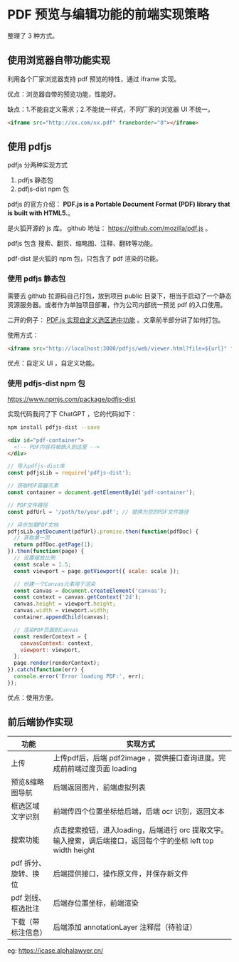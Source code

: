 # PDF 预览与编辑功能的前端实现策略

整理了 3 种方式。

## 使用浏览器自带功能实现

利用各个厂家浏览器支持 pdf 预览的特性，通过 iframe 实现。

优点：浏览器自带的预览功能，性能好。

缺点：1.不能自定义需求；2.不能统一样式，不同厂家的浏览器 UI 不统一。

```html
<iframe src="http://xx.com/xx.pdf" frameborder="0"></iframe>
```

## 使用 pdfjs

pdfjs 分两种实现方式

1. pdfjs 静态包
2. pdfjs-dist npm 包

pdfjs 的官方介绍： **PDF.js is a Portable Document Format (PDF) library that is built with HTML5.**。

是火狐开源的 js 库。 github 地址： https://github.com/mozilla/pdf.js 。

pdfjs 包含 搜索、翻页、缩略图、注释、翻转等功能。

pdf-dist 是火狐的 npm 包，只包含了 pdf 渲染的功能。

### 使用 pdfjs 静态包

需要去 github 拉源码自己打包，放到项目 public 目录下，相当于启动了一个静态资源服务器。或者作为单独项目部署，作为公司内部统一预览 pdf 的入口使用。

二开的例子： [PDF.js 实现自定义选区选中功能](http://icyc.cc/article/64eea5304da68911bee176c9) 。文章前半部分讲了如何打包。

使用方式：

```html
<iframe src="http://localhost:3000/pdfjs/web/viewer.html?file=${url}" frameborder="0"></iframe>
```

优点：自定义 UI ，自定义功能。

### 使用 pdfjs-dist npm 包

https://www.npmjs.com/package/pdfjs-dist

实现代码我问了下 ChatGPT ，它的代码如下：

```bash
npm install pdfjs-dist --save
```

```html
<div id="pdf-container">
  <!-- PDF内容将被嵌入到这里 -->
</div>

```

```javascript
// 导入pdfjs-dist库
const pdfjsLib = require('pdfjs-dist');

// 获取PDF容器元素
const container = document.getElementById('pdf-container');

// PDF文件路径
const pdfUrl = '/path/to/your.pdf'; // 替换为您的PDF文件路径

// 异步加载PDF文档
pdfjsLib.getDocument(pdfUrl).promise.then(function(pdfDoc) {
  // 获取第一页
  return pdfDoc.getPage(1);
}).then(function(page) {
  // 设置缩放比例
  const scale = 1.5;
  const viewport = page.getViewport({ scale: scale });

  // 创建一个Canvas元素用于渲染
  const canvas = document.createElement('canvas');
  const context = canvas.getContext('2d');
  canvas.height = viewport.height;
  canvas.width = viewport.width;
  container.appendChild(canvas);

  // 渲染PDF页面到Canvas
  const renderContext = {
    canvasContext: context,
    viewport: viewport,
  };
  page.render(renderContext);
}).catch(function(err) {
  console.error('Error loading PDF:', err);
});
```

优点：使用方便。

## 前后端协作实现

|功能|实现方式|
|-|-|
|上传|上传pdf后，后端 pdf2image ，提供接口查询进度。完成前前端过度页面 loading|
|预览&缩略图导航|后端返回图片，前端虚拟列表|
|框选区域文字识别|前端传四个位置坐标给后端，后端 ocr 识别，返回文本|
|搜索功能|点击搜索按钮，进入loading，后端进行 orc 提取文字。输入搜索，调后端接口，返回每个字的坐标 left top width height|
|pdf 拆分、旋转、换位|后端提供接口，操作原文件，并保存新文件|
|pdf 划线、框选批注|后端存位置坐标，前端渲染|
|下载（带标注信息）|后端添加 annotationLayer 注释层（待验证）|

eg: https://icase.alphalawyer.cn/
